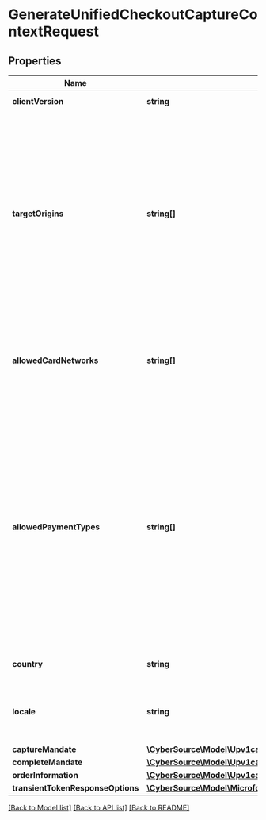 # GenerateUnifiedCheckoutCaptureContextRequest

## Properties
Name | Type | Description | Notes
------------ | ------------- | ------------- | -------------
**clientVersion** | **string** | Specify the version of Unified Checkout that you want to use. | [optional] 
**targetOrigins** | **string[]** | The [target origin](https://developer.mozilla.org/en-US/docs/Glossary/Origin) of the website on which you will be launching Unified Checkout is defined by the scheme (protocol), hostname (domain) and port number (if used).    You must use https://hostname (unless you use http://localhost) Wildcards are NOT supported.  Ensure that subdomains are included. Any valid top-level domain is supported (e.g. .com, .co.uk, .gov.br etc)  Examples:   - https://example.com   - https://subdomain.example.com   - https://example.com:8080&lt;br&gt;&lt;br&gt;  If you are embedding within multiple nested iframes you need to specify the origins of all the browser contexts used, for example:    targetOrigins: [     \&quot;https://example.com\&quot;,     \&quot;https://basket.example.com\&quot;,     \&quot;https://ecom.example.com\&quot;   ] | [optional] 
**allowedCardNetworks** | **string[]** | The list of card networks you want to use for this Unified Checkout transaction.  Unified Checkout currently supports the following card networks:     - VISA     - MASTERCARD     - AMEX     - CARNET     - CARTESBANCAIRES     - CUP     - DINERSCLUB     - DISCOVER     - EFTPOS     - ELO     - JCB     - JCREW     - MADA     - MAESTRO     - MEEZA | [optional] 
**allowedPaymentTypes** | **string[]** | The payment types that are allowed for the merchant.    Possible values when launching Unified Checkout:   - APPLEPAY   - CHECK   - CLICKTOPAY   - GOOGLEPAY   - PANENTRY                 - PAZE &lt;br&gt;&lt;br&gt;  Possible values when launching Click To Pay Drop-In UI: - CLICKTOPAY &lt;br&gt;&lt;br&gt;  **Important:**    - CLICKTOPAY only available for Visa, Mastercard and AMEX for saved cards.   - Visa and Mastercard will look to tokenize using network tokenization for all Click to Pay requests.  Click to Pay uses Click to Pay token requester IDs and not the merchant&#39;s existing token requester.   - Apple Pay, Google Pay, Check, and Paze can be used independently without requiring PAN entry in the allowedPaymentTypes field.&lt;br&gt;&lt;br&gt;  **Managing Google Pay Authentication Types** When you enable Google Pay on Unified Checkout you can specify optional parameters that define the types of card authentication you receive from Google Pay. | [optional] 
**country** | **string** | Country the purchase is originating from (e.g. country of the merchant).  Use the two-character ISO Standard | [optional] 
**locale** | **string** | Localization of the User experience conforming to the ISO 639-1 language standards and two-character ISO Standard Country Code.  Please refer to list of [supported locales through Unified Checkout](https://developer.cybersource.com/docs/cybs/en-us/unified-checkout/developer/all/rest/unified-checkout/uc-appendix-languages.html) | [optional] 
**captureMandate** | [**\CyberSource\Model\Upv1capturecontextsCaptureMandate**](Upv1capturecontextsCaptureMandate.md) |  | [optional] 
**completeMandate** | [**\CyberSource\Model\Upv1capturecontextsCompleteMandate**](Upv1capturecontextsCompleteMandate.md) |  | [optional] 
**orderInformation** | [**\CyberSource\Model\Upv1capturecontextsOrderInformation**](Upv1capturecontextsOrderInformation.md) |  | [optional] 
**transientTokenResponseOptions** | [**\CyberSource\Model\Microformv2sessionsTransientTokenResponseOptions**](Microformv2sessionsTransientTokenResponseOptions.md) |  | [optional] 

[[Back to Model list]](../README.md#documentation-for-models) [[Back to API list]](../README.md#documentation-for-api-endpoints) [[Back to README]](../README.md)


